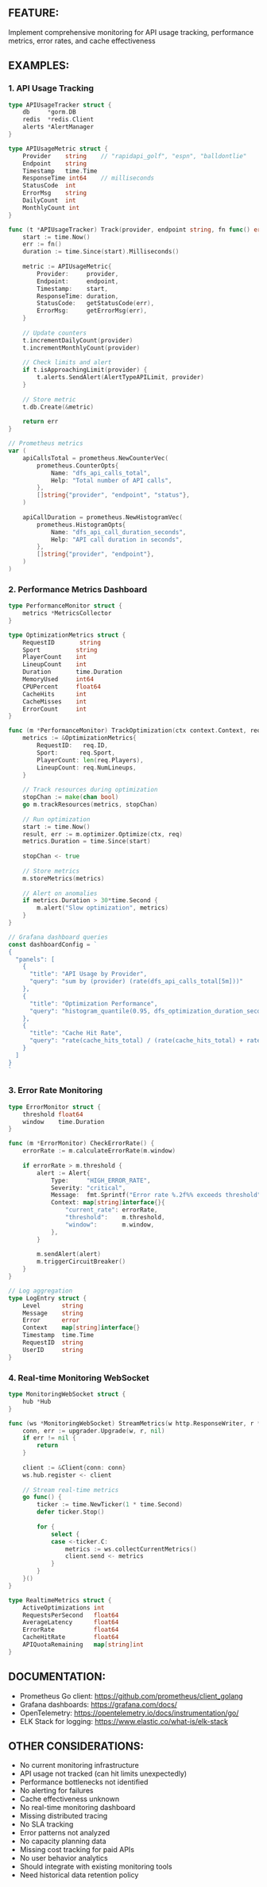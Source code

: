## FEATURE:

Implement comprehensive monitoring for API usage tracking, performance metrics, error rates, and cache effectiveness

## EXAMPLES:

### 1. API Usage Tracking
```go
type APIUsageTracker struct {
    db     *gorm.DB
    redis  *redis.Client
    alerts *AlertManager
}

type APIUsageMetric struct {
    Provider    string    // "rapidapi_golf", "espn", "balldontlie"
    Endpoint    string
    Timestamp   time.Time
    ResponseTime int64    // milliseconds
    StatusCode  int
    ErrorMsg    string
    DailyCount  int
    MonthlyCount int
}

func (t *APIUsageTracker) Track(provider, endpoint string, fn func() error) error {
    start := time.Now()
    err := fn()
    duration := time.Since(start).Milliseconds()
    
    metric := APIUsageMetric{
        Provider:     provider,
        Endpoint:     endpoint,
        Timestamp:    start,
        ResponseTime: duration,
        StatusCode:   getStatusCode(err),
        ErrorMsg:     getErrorMsg(err),
    }
    
    // Update counters
    t.incrementDailyCount(provider)
    t.incrementMonthlyCount(provider)
    
    // Check limits and alert
    if t.isApproachingLimit(provider) {
        t.alerts.SendAlert(AlertTypeAPILimit, provider)
    }
    
    // Store metric
    t.db.Create(&metric)
    
    return err
}

// Prometheus metrics
var (
    apiCallsTotal = prometheus.NewCounterVec(
        prometheus.CounterOpts{
            Name: "dfs_api_calls_total",
            Help: "Total number of API calls",
        },
        []string{"provider", "endpoint", "status"},
    )
    
    apiCallDuration = prometheus.NewHistogramVec(
        prometheus.HistogramOpts{
            Name: "dfs_api_call_duration_seconds",
            Help: "API call duration in seconds",
        },
        []string{"provider", "endpoint"},
    )
)
```

### 2. Performance Metrics Dashboard
```go
type PerformanceMonitor struct {
    metrics *MetricsCollector
}

type OptimizationMetrics struct {
    RequestID       string
    Sport          string
    PlayerCount    int
    LineupCount    int
    Duration       time.Duration
    MemoryUsed     int64
    CPUPercent     float64
    CacheHits      int
    CacheMisses    int
    ErrorCount     int
}

func (m *PerformanceMonitor) TrackOptimization(ctx context.Context, req OptimizationRequest) {
    metrics := &OptimizationMetrics{
        RequestID:   req.ID,
        Sport:      req.Sport,
        PlayerCount: len(req.Players),
        LineupCount: req.NumLineups,
    }
    
    // Track resources during optimization
    stopChan := make(chan bool)
    go m.trackResources(metrics, stopChan)
    
    // Run optimization
    start := time.Now()
    result, err := m.optimizer.Optimize(ctx, req)
    metrics.Duration = time.Since(start)
    
    stopChan <- true
    
    // Store metrics
    m.storeMetrics(metrics)
    
    // Alert on anomalies
    if metrics.Duration > 30*time.Second {
        m.alert("Slow optimization", metrics)
    }
}

// Grafana dashboard queries
const dashboardConfig = `
{
  "panels": [
    {
      "title": "API Usage by Provider",
      "query": "sum by (provider) (rate(dfs_api_calls_total[5m]))"
    },
    {
      "title": "Optimization Performance",
      "query": "histogram_quantile(0.95, dfs_optimization_duration_seconds)"
    },
    {
      "title": "Cache Hit Rate",
      "query": "rate(cache_hits_total) / (rate(cache_hits_total) + rate(cache_misses_total))"
    }
  ]
}
`
```

### 3. Error Rate Monitoring
```go
type ErrorMonitor struct {
    threshold float64
    window    time.Duration
}

func (m *ErrorMonitor) CheckErrorRate() {
    errorRate := m.calculateErrorRate(m.window)
    
    if errorRate > m.threshold {
        alert := Alert{
            Type:     "HIGH_ERROR_RATE",
            Severity: "critical",
            Message:  fmt.Sprintf("Error rate %.2f%% exceeds threshold", errorRate*100),
            Context: map[string]interface{}{
                "current_rate": errorRate,
                "threshold":    m.threshold,
                "window":       m.window,
            },
        }
        
        m.sendAlert(alert)
        m.triggerCircuitBreaker()
    }
}

// Log aggregation
type LogEntry struct {
    Level      string
    Message    string
    Error      error
    Context    map[string]interface{}
    Timestamp  time.Time
    RequestID  string
    UserID     string
}
```

### 4. Real-time Monitoring WebSocket
```go
type MonitoringWebSocket struct {
    hub *Hub
}

func (ws *MonitoringWebSocket) StreamMetrics(w http.ResponseWriter, r *http.Request) {
    conn, err := upgrader.Upgrade(w, r, nil)
    if err != nil {
        return
    }
    
    client := &Client{conn: conn}
    ws.hub.register <- client
    
    // Stream real-time metrics
    go func() {
        ticker := time.NewTicker(1 * time.Second)
        defer ticker.Stop()
        
        for {
            select {
            case <-ticker.C:
                metrics := ws.collectCurrentMetrics()
                client.send <- metrics
            }
        }
    }()
}

type RealtimeMetrics struct {
    ActiveOptimizations int
    RequestsPerSecond   float64
    AverageLatency      float64
    ErrorRate           float64
    CacheHitRate        float64
    APIQuotaRemaining   map[string]int
}
```

## DOCUMENTATION:

- Prometheus Go client: https://github.com/prometheus/client_golang
- Grafana dashboards: https://grafana.com/docs/
- OpenTelemetry: https://opentelemetry.io/docs/instrumentation/go/
- ELK Stack for logging: https://www.elastic.co/what-is/elk-stack

## OTHER CONSIDERATIONS:

- No current monitoring infrastructure
- API usage not tracked (can hit limits unexpectedly)
- Performance bottlenecks not identified
- No alerting for failures
- Cache effectiveness unknown
- No real-time monitoring dashboard
- Missing distributed tracing
- No SLA tracking
- Error patterns not analyzed
- No capacity planning data
- Missing cost tracking for paid APIs
- No user behavior analytics
- Should integrate with existing monitoring tools
- Need historical data retention policy